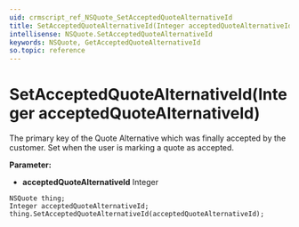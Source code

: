 ```yaml
---
uid: crmscript_ref_NSQuote_SetAcceptedQuoteAlternativeId
title: SetAcceptedQuoteAlternativeId(Integer acceptedQuoteAlternativeId)
intellisense: NSQuote.SetAcceptedQuoteAlternativeId
keywords: NSQuote, GetAcceptedQuoteAlternativeId
so.topic: reference
---
```


# SetAcceptedQuoteAlternativeId(Integer acceptedQuoteAlternativeId)

The primary key of the Quote Alternative which was finally accepted by the customer. Set when the user is marking a quote as accepted.

**Parameter:** 
 - **acceptedQuoteAlternativeId** Integer

```crmscript
NSQuote thing;
Integer acceptedQuoteAlternativeId;
thing.SetAcceptedQuoteAlternativeId(acceptedQuoteAlternativeId);
```

